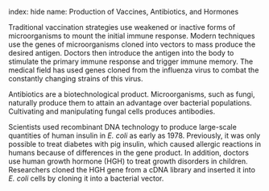 index: hide
name: Production of Vaccines, Antibiotics, and Hormones

Traditional vaccination strategies use weakened or inactive forms of microorganisms to mount the initial immune response. Modern techniques use the genes of microorganisms cloned into vectors to mass produce the desired antigen. Doctors then introduce the antigen into the body to stimulate the primary immune response and trigger immune memory. The medical field has used genes cloned from the influenza virus to combat the constantly changing strains of this virus.

Antibiotics are a biotechnological product. Microorganisms, such as fungi, naturally produce them to attain an advantage over bacterial populations. Cultivating and manipulating fungal cells produces antibodies.

Scientists used recombinant DNA technology to produce large-scale quantities of human insulin in  *E. coli* as early as 1978. Previously, it was only possible to treat diabetes with pig insulin, which caused allergic reactions in humans because of differences in the gene product. In addition, doctors use human growth hormone (HGH) to treat growth disorders in children. Researchers cloned the HGH gene from a cDNA library and inserted it into  *E. coli* cells by cloning it into a bacterial vector.

